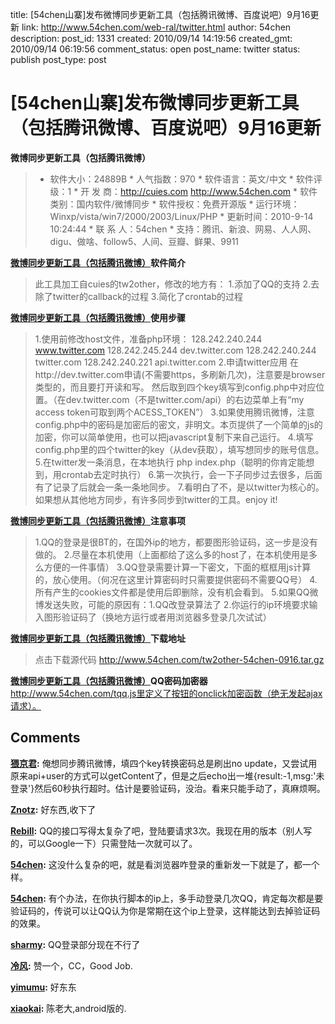 title: [54chen山寨]发布微博同步更新工具（包括腾讯微博、百度说吧）9月16更新
link: http://www.54chen.com/web-ral/twitter.html
author: 54chen
description: 
post_id: 1331
created: 2010/09/14 14:19:56
created_gmt: 2010/09/14 06:19:56
comment_status: open
post_name: twitter
status: publish
post_type: post

# [54chen山寨]发布微博同步更新工具（包括腾讯微博、百度说吧）9月16更新

**微博同步更新工具（包括腾讯微博）**

> * 软件大小：24889B * 人气指数：970 * 软件语言：英文/中文 * 软件评级：1 * 开 发 商：http://cuies.com http://www.54chen.com * 软件类别：国内软件/微博同步 * 软件授权：免费开源版 * 运行环境：Winxp/vista/win7/2000/2003/Linux/PHP * 更新时间：2010-9-14 10:24:44 * 联 系 人：54chen * 支持：腾讯、新浪、网易、人人网、digu、做啥、follow5、人间、豆瓣、鲜果、9911 

**[微博同步更新工具（包括腾讯微博）](/web-ral/twitter.html)软件简介**

> 此工具加工自cuies的tw2other，修改的地方有： 1.添加了QQ的支持 2.去除了twitter的callback的过程 3.简化了crontab的过程 

**[微博同步更新工具（包括腾讯微博）](/web-ral/twitter.html)使用步骤**

> 1.使用前修改host文件，准备php环境： 128.242.240.244 www.twitter.com 128.242.245.244 dev.twitter.com 128.242.240.244 twitter.com 128.242.240.221 api.twitter.com 2.申请twitter应用 在http://dev.twitter.com申请(不需要https，多刷新几次)，注意要是browser类型的，而且要打开读和写。 然后取到四个key填写到config.php中对应位置。（在dev.twitter.com（不是twitter.com/api）的右边菜单上有“my access token可取到两个ACESS_TOKEN”） 3.如果使用腾讯微博，注意config.php中的密码是加密后的密文，非明文。本页提供了一个简单的js的加密，你可以简单使用，也可以把javascript复制下来自己运行。 4.填写config.php里的四个twitter的key（从dev获取），填写想同步的账号信息。 5.在twitter发一条消息，在本地执行 php index.php（聪明的你肯定能想到，用crontab去定时执行） 6.第一次执行，会一下子同步过去很多，后面有了记录了后就会一条一条地同步。 7.看明白了不，是以twitter为核心的。如果想从其他地方同步，有许多同步到twitter的工具。enjoy it! 

**[微博同步更新工具（包括腾讯微博）](/web-ral/twitter.html)注意事项**

> 1.QQ的登录是很BT的，在国外ip的地方，都要图形验证码，这一步是没有做的。 2.尽量在本机使用（上面都给了这么多的host了，在本机使用是多么方便的一件事情） 3.QQ登录需要计算一下密文，下面的框框用js计算的，放心使用。（何况在这里计算密码时只需要提供密码不需要QQ号） 4.所有产生的cookies文件都是使用后即删除，没有机会看到。 5.如果QQ微博发送失败，可能的原因有：1.QQ改登录算法了 2.你运行的ip环境要求输入图形验证码了（换地方运行或者用浏览器多登录几次试试） 

**[微博同步更新工具（包括腾讯微博）](/web-ral/twitter.html)下载地址**

> 点击下载源代码 <http://www.54chen.com/tw2other-54chen-0916.tar.gz>

**[微博同步更新工具（包括腾讯微博）](/web-ral/twitter.html)QQ密码加密器** http://www.54chen.com/tqq.js里定义了按钮的onclick加密函数（绝无发起ajax请求）。

## Comments

**[猥京君](#13092 "2010-10-08 21:03:52"):** 俺想同步腾讯微博，填四个key转换密码总是刷出no update，又尝试用原来api+user的方式可以getContent了，但是之后echo出一堆{result:-1,msg:'未登录'}然后60秒执行超时。估计是要验证码，没治。看来只能手动了，真麻烦啊。

**[Znotz](#13482 "2011-04-03 00:21:43"):** 好东西,收下了

**[Rebill](#13042 "2010-09-17 09:52:16"):** QQ的接口写得太复杂了吧，登陆要请求3次。我现在用的版本（别人写的，可以Google一下）只需登陆一次就可以了。

**[54chen](#13043 "2010-09-17 10:00:13"):** 这没什么复杂的吧，就是看浏览器咋登录的重新发一下就是了，都一个样。

**[54chen](#13094 "2010-10-08 23:44:24"):** 有个办法，在你执行脚本的ip上，多手动登录几次QQ，肯定每次都是要验证码的，传说可以让QQ认为你是常期在这个ip上登录，这样能达到去掉验证码的效果。

**[sharmy](#13216 "2010-11-22 15:10:31"):** QQ登录部分现在不行了

**[冷风](#13037 "2010-09-14 14:35:33"):** 赞一个，CC，Good Job.

**[yimumu](#13038 "2010-09-14 14:42:18"):** 好东东

**[xiaokai](#13039 "2010-09-14 15:25:16"):** 陈老大,android版的.


